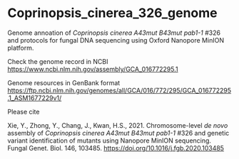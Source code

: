 # Coprinopsis_cinerea_326_genome

Genome annoation of <i>Coprinopsis cinerea A43mut B43mut pab1-1</i> #326 and protocols for fungal DNA sequencing using Oxford Nanopore MinION platform.


Check the genome record in NCBI https://www.ncbi.nlm.nih.gov/assembly/GCA_016772295.1 


Genome resources in GenBank format https://ftp.ncbi.nlm.nih.gov/genomes/all/GCA/016/772/295/GCA_016772295.1_ASM1677229v1/


Please cite

Xie, Y., Zhong, Y., Chang, J., Kwan, H.S., 2021. Chromosome-level <i>de novo</i> assembly of <i>Coprinopsis cinerea A43mut B43mut pab1-1</i> #326 and genetic variant identification of mutants using Nanopore MinION sequencing. Fungal Genet. Biol. 146, 103485. https://doi.org/10.1016/j.fgb.2020.103485

